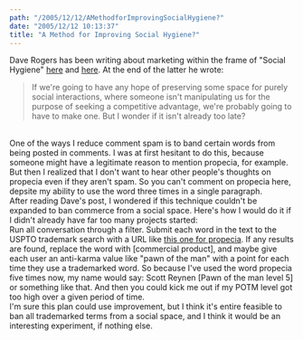 ```yaml
---
path: "/2005/12/12/AMethodforImprovingSocialHygiene?" 
date: "2005/12/12 10:13:37" 
title: "A Method for Improving Social Hygiene?" 
---
```

Dave Rogers has been writing about marketing within the frame of "Social Hygiene" <a href="http://homepage.mac.com/dave_rogers/GHD12-05.html#note_2495">here</a> and <a href="http://homepage.mac.com/dave_rogers/GHD12-05.html#note_2508">here</a>. At the end of the latter he wrote:<br><blockquote>If we're going to have any hope of preserving some space for purely social interactions, where someone isn't manipulating us for the purpose of seeking a competitive advantage, we're probably going to have to make one. But I wonder if it isn't already too late?</blockquote><br>One of the ways I reduce comment spam is to band certain words from being posted in comments. I was at first hesitant to do this, because someone might have a legitimate reason to mention propecia, for example. But then I realized that I don't want to hear other people's thoughts on propecia even if they aren't spam. So you can't comment on propecia here, depsite my ability to use the word three times in a single paragraph.<br>After reading Dave's post, I wondered if this technique couldn't be expanded to ban commerce from a social space. Here's how I would do it if I didn't already have far too many projects started:<br>Run all conversation through a filter. Submit each word in the text to the USPTO trademark search with a URL like <a href="http://tess2.uspto.gov/bin/showfield?f=toc&amp;p_lang=english&amp;p_d=trmk&amp;p_search=searchss&amp;p_L=50&amp;BackReference=&amp;p_plural=yes&amp;p_s_PARA1=&amp;p_tagrepl%7E%3A=PARA1%24LD&amp;expr=PARA1+AND+PARA2&amp;p_s_PARA2=propecia&amp;p_tagrepl%7E%3A=PARA2%24COMB&amp;p_op_ALL=AND&amp;a_default=search&amp;a_search=Submit+Query&amp;a_search=Submit+Query">this one for propecia</a>. If any results are found, replace the word with [commercial product], and maybe give each user an anti-karma value like "pawn of the man" with a point for each time they use a trademarked word. So because I've used the word propecia five times now, my name would say: Scott Reynen [Pawn of the man level 5] or something like that. And then you could kick me out if my POTM level got too high over a given period of time.<br>I'm sure this plan could use improvement, but I think it's entire feasible to ban all trademarked terms from a social space, and I think it would be an interesting experiment, if nothing else.